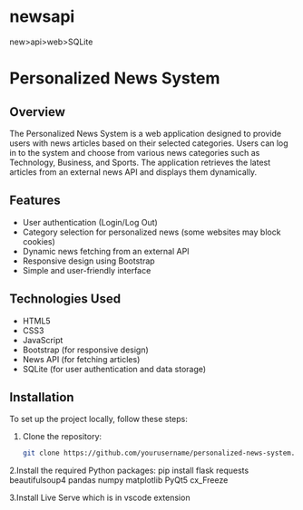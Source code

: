 # newsapi
new>api>web>SQLite
# Personalized News System

## Overview
The Personalized News System is a web application designed to provide users with news articles based on their selected categories. Users can log in to the system and choose from various news categories such as Technology, Business, and Sports. The application retrieves the latest articles from an external news API and displays them dynamically.

## Features
- User authentication (Login/Log Out)
- Category selection for personalized news (some websites may block cookies)
- Dynamic news fetching from an external API
- Responsive design using Bootstrap
- Simple and user-friendly interface

## Technologies Used
- HTML5
- CSS3
- JavaScript
- Bootstrap (for responsive design)
- News API (for fetching articles) 
- SQLite (for user authentication and data storage)

## Installation

To set up the project locally, follow these steps:

1. Clone the repository:
   ```bash
   git clone https://github.com/yourusername/personalized-news-system.git
   
2.Install the required Python packages:
    pip install flask requests beautifulsoup4 pandas numpy matplotlib PyQt5 cx_Freeze
    
3.Install Live Serve which is in vscode extension
